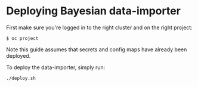 # Deploying Bayesian data-importer

First make sure you're logged in to the right cluster and on the right project:

```
$ oc project
```

Note this guide assumes that secrets and config maps have already been deployed.

To deploy the data-importer, simply run:

```
./deploy.sh
```

